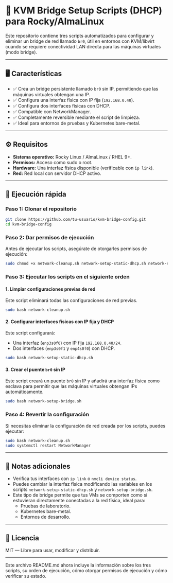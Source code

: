 # 🔧 KVM Bridge Setup Scripts (DHCP) para Rocky/AlmaLinux

Este repositorio contiene tres scripts automatizados para configurar y eliminar un bridge de red llamado `br0`, útil en entornos con KVM/libvirt cuando se requiere conectividad LAN directa para las máquinas virtuales (modo bridge).

---

## 🖥️ Características

- ✅ Crea un bridge persistente llamado `br0` sin IP, permitiendo que las máquinas virtuales obtengan una IP.
- ✅ Configura una interfaz física con IP fija (`192.168.0.40`).
- ✅ Configura dos interfaces físicas con DHCP.
- ✅ Compatible con NetworkManager.
- ✅ Completamente reversible mediante el script de limpieza.
- ✅ Ideal para entornos de pruebas y Kubernetes bare-metal.

---

## ⚙️ Requisitos

- **Sistema operativo:** Rocky Linux / AlmaLinux / RHEL 9+.
- **Permisos:** Acceso como sudo o root.
- **Hardware:** Una interfaz física disponible (verificable con `ip link`).
- **Red:** Red local con servidor DHCP activo.

---

## 🚀 Ejecución rápida

### Paso 1: Clonar el repositorio

```bash
git clone https://github.com/tu-usuario/kvm-bridge-config.git
cd kvm-bridge-config
```

### Paso 2: Dar permisos de ejecución

Antes de ejecutar los scripts, asegúrate de otorgarles permisos de ejecución:

```bash
sudo chmod +x network-cleanup.sh network-setup-static-dhcp.sh network-setup-bridge.sh
```

### Paso 3: Ejecutar los scripts en el siguiente orden

#### 1. Limpiar configuraciones previas de red

Este script eliminará todas las configuraciones de red previas.

```bash
sudo bash network-cleanup.sh
```

#### 2. Configurar interfaces físicas con IP fija y DHCP

Este script configurará:

- Una interfaz (`enp3s0f0`) con IP fija `192.168.0.40/24`.
- Dos interfaces (`enp3s0f1` y `enp4s0f0`) con DHCP.

```bash
sudo bash network-setup-static-dhcp.sh
```

#### 3. Crear el puente `br0` sin IP

Este script creará un puente `br0` sin IP y añadirá una interfaz física como esclava para permitir que las máquinas virtuales obtengan IPs automáticamente.

```bash
sudo bash network-setup-bridge.sh
```

### Paso 4: Revertir la configuración

Si necesitas eliminar la configuración de red creada por los scripts, puedes ejecutar:

```bash
sudo bash network-cleanup.sh
sudo systemctl restart NetworkManager
```

---

## 📍 Notas adicionales

- Verifica tus interfaces con `ip link` o `nmcli device status`.
- Puedes cambiar la interfaz física modificando las variables en los scripts `network-setup-static-dhcp.sh` y `network-setup-bridge.sh`.
- Este tipo de bridge permite que tus VMs se comporten como si estuvieran directamente conectadas a la red física, ideal para:
  - Pruebas de laboratorio.
  - Kubernetes bare-metal.
  - Entornos de desarrollo.

---

## 📜 Licencia

MIT — Libre para usar, modificar y distribuir.

---

Este archivo README.md ahora incluye la información sobre los tres scripts, su orden de ejecución, cómo otorgar permisos de ejecución y cómo verificar su estado.

